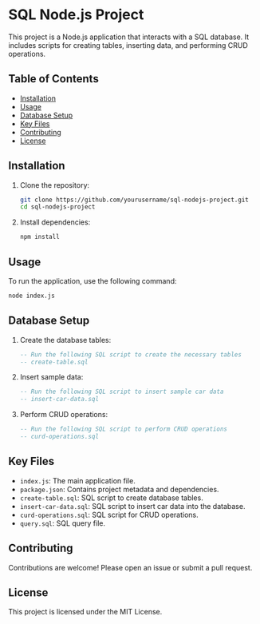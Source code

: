 # SQL Node.js Project

This project is a Node.js application that interacts with a SQL database. It includes scripts for creating tables, inserting data, and performing CRUD operations.

## Table of Contents

- [Installation](#installation)
- [Usage](#usage)
- [Database Setup](#database-setup)
- [Key Files](#key-files)
- [Contributing](#contributing)
- [License](#license)

## Installation

1. Clone the repository:
   ```bash
   git clone https://github.com/yourusername/sql-nodejs-project.git
   cd sql-nodejs-project
   ```

2. Install dependencies:
   ```bash
   npm install
   ```

## Usage

To run the application, use the following command:
```bash
node index.js
```

## Database Setup

1. Create the database tables:
   ```sql
   -- Run the following SQL script to create the necessary tables
   -- create-table.sql
   ```

2. Insert sample data:
   ```sql
   -- Run the following SQL script to insert sample car data
   -- insert-car-data.sql
   ```

3. Perform CRUD operations:
   ```sql
   -- Run the following SQL script to perform CRUD operations
   -- curd-operations.sql
   ```

## Key Files

- `index.js`: The main application file.
- `package.json`: Contains project metadata and dependencies.
- `create-table.sql`: SQL script to create database tables.
- `insert-car-data.sql`: SQL script to insert car data into the database.
- `curd-operations.sql`: SQL script for CRUD operations.
- `query.sql`: SQL query file.

## Contributing

Contributions are welcome! Please open an issue or submit a pull request.

## License

This project is licensed under the MIT License.